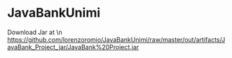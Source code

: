 # JavaBankUnimi
Download Jar at \n
https://github.com/lorenzoromio/JavaBankUnimi/raw/master/out/artifacts/JavaBank_Project_jar/JavaBank%20Project.jar
